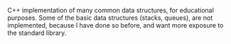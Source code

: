 C++ implementation of many common data structures, for educational purposes. 
Some of the basic data structures (stacks, queues), are not implemented, because I have done so before, and want more exposure to the 
standard library.
